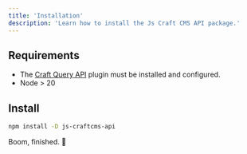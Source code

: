 ```yaml
---
title: 'Installation'
description: 'Learn how to install the Js Craft CMS API package.'
---
```


## Requirements

- The [Craft Query API](/libraries/craft-query-api) plugin must be installed and configured.
- Node > 20

## Install

```bash
npm install -D js-craftcms-api
```

Boom, finished. 🚀